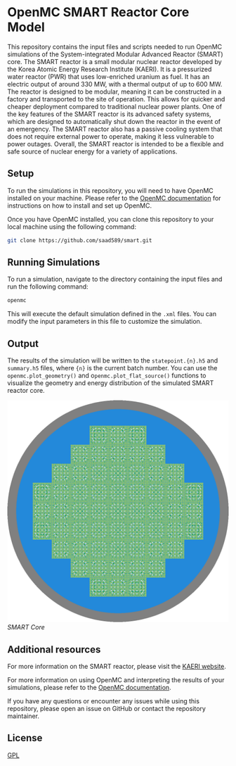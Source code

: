 # OpenMC SMART Reactor Core Model

This repository contains the input files and scripts needed to run OpenMC simulations of the System-integrated Modular Advanced Reactor (SMART) core. The SMART reactor is a small modular nuclear reactor developed by the Korea Atomic Energy Research Institute (KAERI). It is a pressurized water reactor (PWR) that uses low-enriched uranium as fuel. It has an electric output of around 330 MW, with a thermal output of up to 600 MW. The reactor is designed to be modular, meaning it can be constructed in a factory and transported to the site of operation. This allows for quicker and cheaper deployment compared to traditional nuclear power plants. One of the key features of the SMART reactor is its advanced safety systems, which are designed to automatically shut down the reactor in the event of an emergency. The SMART reactor also has a passive cooling system that does not require external power to operate, making it less vulnerable to power outages. Overall, the SMART reactor is intended to be a flexible and safe source of nuclear energy for a variety of applications.

## Setup
To run the simulations in this repository, you will need to have OpenMC installed on your machine. Please refer to the [OpenMC documentation](https://openmc.readthedocs.io/en/stable/) for instructions on how to install and set up OpenMC.

Once you have OpenMC installed, you can clone this repository to your local machine using the following command:

```sh
git clone https://github.com/saad589/smart.git
```

## Running Simulations
To run a simulation, navigate to the directory containing the input files and run the following command:

```sh
openmc
```

This will execute the default simulation defined in the `.xml` files. You can modify the input parameters in this file to customize the simulation.

## Output

The results of the simulation will be written to the `statepoint.{n}.h5` and `summary.h5` files, where `{n}` is the current batch number. You can use the `openmc.plot_geometry()` and o`penmc.plot_flat_source()` functions to visualize the geometry and energy distribution of the simulated SMART reactor core.

![SMART Core](/smart_xy_plot.png "SMART Core")
*SMART Core*

## Additional resources
For more information on the SMART reactor, please visit the [KAERI website](https://www.kaeri.re.kr/eng/rnd/rd_rd_01.jsp).

For more information on using OpenMC and interpreting the results of your simulations, please refer to the [OpenMC documentation](https://openmc.readthedocs.io/en/stable/).

If you have any questions or encounter any issues while using this repository, please open an issue on GitHub or contact the repository maintainer.

## License 
[GPL](https://github.com/saad589/smart/blob/master/LICENSE)
